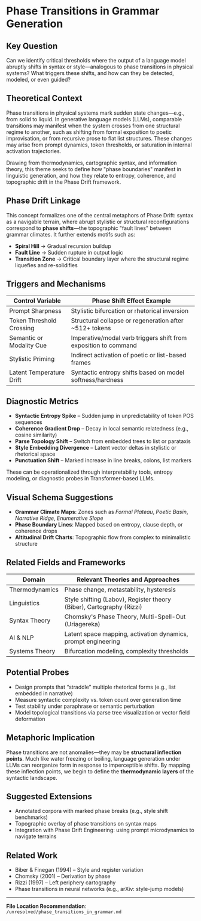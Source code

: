 # Phase Transitions in Grammar Generation

## Key Question  
Can we identify critical thresholds where the output of a language model abruptly shifts in syntax or style—analogous to phase transitions in physical systems? What triggers these shifts, and how can they be detected, modeled, or even guided?

## Theoretical Context  
Phase transitions in physical systems mark sudden state changes—e.g., from solid to liquid. In generative language models (LLMs), comparable transitions may manifest when the system crosses from one structural regime to another, such as shifting from formal exposition to poetic improvisation, or from recursive prose to flat list structures. These changes may arise from prompt dynamics, token thresholds, or saturation in internal activation trajectories.

Drawing from thermodynamics, cartographic syntax, and information theory, this theme seeks to define how "phase boundaries" manifest in linguistic generation, and how they relate to entropy, coherence, and topographic drift in the Phase Drift framework.

## Phase Drift Linkage  
This concept formalizes one of the central metaphors of Phase Drift: syntax as a navigable terrain, where abrupt stylistic or structural reconfigurations correspond to **phase shifts**—the topographic "fault lines" between grammar climates. It further extends motifs such as:

- **Spiral Hill** → Gradual recursion buildup
- **Fault Line** → Sudden rupture in output logic
- **Transition Zone** → Critical boundary layer where the structural regime liquefies and re-solidifies

## Triggers and Mechanisms  

| Control Variable           | Phase Shift Effect Example                                       |
|---------------------------|------------------------------------------------------------------|
| Prompt Sharpness          | Stylistic bifurcation or rhetorical inversion                    |
| Token Threshold Crossing  | Structural collapse or regeneration after ~512+ tokens           |
| Semantic or Modality Cue  | Imperative/modal verb triggers shift from exposition to command  |
| Stylistic Priming         | Indirect activation of poetic or list-based frames               |
| Latent Temperature Drift  | Syntactic entropy shifts based on model softness/hardness        |

## Diagnostic Metrics

- **Syntactic Entropy Spike** – Sudden jump in unpredictability of token POS sequences
- **Coherence Gradient Drop** – Decay in local semantic relatedness (e.g., cosine similarity)
- **Parse Topology Shift** – Switch from embedded trees to list or parataxis
- **Style Embedding Divergence** – Latent vector deltas in stylistic or rhetorical space
- **Punctuation Shift** – Marked increase in line breaks, colons, list markers

These can be operationalized through interpretability tools, entropy modeling, or diagnostic probes in Transformer-based LLMs.

## Visual Schema Suggestions  

- **Grammar Climate Maps**: Zones such as *Formal Plateau*, *Poetic Basin*, *Narrative Ridge*, *Enumerative Slope*
- **Phase Boundary Lines**: Mapped based on entropy, clause depth, or coherence drops
- **Altitudinal Drift Charts**: Topographic flow from complex to minimalistic structure

## Related Fields and Frameworks  

| Domain                  | Relevant Theories and Approaches                                       |
|------------------------|------------------------------------------------------------------------|
| Thermodynamics         | Phase change, metastability, hysteresis                               |
| Linguistics            | Style shifting (Labov), Register theory (Biber), Cartography (Rizzi)   |
| Syntax Theory          | Chomsky's Phase Theory, Multi-Spell-Out (Uriagereka)                   |
| AI & NLP               | Latent space mapping, activation dynamics, prompt engineering          |
| Systems Theory         | Bifurcation modeling, complexity thresholds                            |

## Potential Probes  

- Design prompts that “straddle” multiple rhetorical forms (e.g., list embedded in narrative)
- Measure syntactic complexity vs. token count over generation time
- Test stability under paraphrase or semantic perturbation
- Model topological transitions via parse tree visualization or vector field deformation

## Metaphoric Implication  
Phase transitions are not anomalies—they may be **structural inflection points**. Much like water freezing or boiling, language generation under LLMs can reorganize form in response to imperceptible shifts. By mapping these inflection points, we begin to define the **thermodynamic layers** of the syntactic landscape.

## Suggested Extensions  

- Annotated corpora with marked phase breaks (e.g., style shift benchmarks)
- Topographic overlay of phase transitions on syntax maps
- Integration with Phase Drift Engineering: using prompt microdynamics to navigate terrains

## Related Work  

- Biber & Finegan (1994) – Style and register variation
- Chomsky (2001) – Derivation by phase
- Rizzi (1997) – Left periphery cartography
- Phase transitions in neural networks (e.g., arXiv: style-jump models)

---
**File Location Recommendation**:  
`/unresolved/phase_transitions_in_grammar.md`
